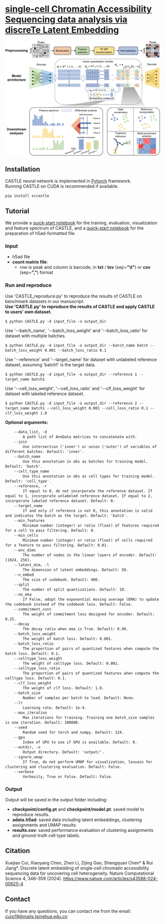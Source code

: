 # [single-cell Chromatin Accessibility Sequencing data analysis via discreTe Latent Embedding](https://www.nature.com/articles/s43588-024-00625-4)

![](docs/CASTLE.png)

## Installation  

CASTLE neural network is implemented in [Pytorch](https://pytorch.org/) framework.  
Running CASTLE on CUDA is recommended if available.   

    pip install sccastle

## Tutorial
We provide a [quick-start notebook](https://github.com/cuixj19/CASTLE/blob/main/demo.ipynb) for the training, evaluation, visualization and feature spectrum of CASTLE, and a [quick-start notebook](https://github.com/cuixj19/CASTLE/blob/main/prepare_data.ipynb) for the preparation of h5ad-formatted file.

### Input   
* h5ad file
* **count matrix file**:  
	* row is peak and column is barcode, in **txt** / **tsv** (sep=**"\t"**) or **csv** (sep=**","**) format

### Run and reproduce   
Use 'CASTLE_reproduce.py' to reproduce the results of CASTLE on benchmark datasets in our manuscript.  
**Use 'CASTLE.py' to reproduce the results of CASTLE and apply CASTLE to users' own dataset.**  
```  
$ python CASTLE.py -d input_file -o output_dir
```

Use '--batch_name', '--batch_loss_weight' and '--batch_loss_ratio' for dataset with multiple batches.
```  
$ python CASTLE.py -d input_file -o output_dir --batch_name batch --batch_loss_weight 0.001 --batch_loss_ratio 0.1
```

Use '--reference' and '--target_name' for dataset with unlabeled reference dataset, assuming 'batch1' is the target data.
```  
$ python CASTLE.py -d input_file -o output_dir --reference 1 --target_name batch1
```

Use '--cell_loss_weight', '--cell_loss_ratio' and '--clf_loss_weight' for dataset with labeled reference dataset.
```  
$ python CASTLE.py -d input_file -o output_dir --reference 2 --target_name batch1 --cell_loss_weight 0.001 --cell_loss_ratio 0.1 --clf_loss_weight 1.0
```

**Optional arguments:**
```  
	--data_list, -d
		A path list of AnnData matrices to concatenate with.
	--join
		Use intersection ('inner') or union ('outer') of variables of different batches. Default: 'inner'.
	--batch_name
		Use this annotation in obs as batches for training model. Default: 'batch'.
	--cell_type_name
		Use this annotation in obs as cell types for training model. Default: 'cell_type'.
	--reference, -r
		If equal to 0, do not incorporate the reference dataset. If equal to 1, incorporate unlabeled reference dataset. If equal to 2, incorporate labeled reference dataset. Default: 0.
	--target_name
		If and only if reference is not 0, this annotation is valid and indicates the batch as the target. Default: 'batch'.
	--min_features
		Minimum number (integer) or ratio (float) of features required for a cell to pass filtering. Default: 0.
	--min_cells
		Minimum number (integer) or ratio (float) of cells required for a feature to pass filtering. Default: 0.01.
	--enc_dims
		The number of nodes in the linear layers of encoder. Default: [1024, 256].
	--latent_dim, -l
		The dimension of latent embeddings. Default: 50.
	--n_embed
		The size of codebook. Default: 400.
	--split
		The number of split quantizations. Default: 10.
	--no_ema
		If False, adopt the exponential moving average (EMA) to update the codebook instead of the codebook loss. Default: False.
	--commitment_cost
		The weight of commitment loss designed for encoder. Default: 0.25.
	--decay
		The decay ratio when ema is True. Default: 0.99.
	--batch_loss_weight
		The weight of batch loss. Default: 0.001.
	--batch_loss_ratio
		The proportion of pairs of quantized features when compute the batch loss. Default: 0.1.
	--celltype_loss_weight
		The weight of celltype loss. Default: 0.001.
	--celltype_loss_ratio
		The proportion of pairs of quantized features when compute the celltype loss. Default: 0.1.
	--clf_loss_weight
		The weight of clf loss. Default: 1.0.
	--batch_size
		Number of samples per batch to load. Default: None.
	--lr
		Learning rate. Default: 1e-4.
	--max_iteration
		Max iterations for training. Training one batch_size samples is one iteration. Default: 100000.
	--seed
		Random seed for torch and numpy. Default: 124.
	--gpu
		Index of GPU to use if GPU is available. Default: 0.
	--outdir, -o
		Output directory. Default: 'output/'.
	--ignore_umap
		If True, do not perform UMAP for visualization, louvain for clustering and clustering evaluation. Default: False.
	--verbose
		Verbosity, True or False. Default: False.
```

### Output   
Output will be saved in the output folder including:
* **checkpoint/config.pt** and **checkpoint/model.pt**:  saved model to reproduce results.
* **adata.h5ad**:  saved data including latent embeddings, clustering assignments and UMAP results.
* **results.csv**:  saved performance evaluation of clustering assignments and ground-truth cell type labels.


## Citation
Xuejian Cui, Xiaoyang Chen, Zhen Li, Zijing Gao, Shengquan Chen* & Rui Jiang*. Discrete latent embedding of single-cell chromatin accessibility sequencing data for uncovering cell heterogeneity. Nature Computational Science 4, 346–359 (2024). <https://www.nature.com/articles/s43588-024-00625-4>


## Contact 
If you have any questions, you can contact me from the email: <cuixj19@mails.tsinghua.edu.cn>

